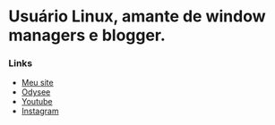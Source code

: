 # Usuário Linux, amante de window managers e blogger.
### Links

- [Meu site](https://0x736561.github.io)
- [Odysee](https://odysee.com/@0x736561:6)
- [Youtube](https://youtube.com/@tukainjpg)
- [Instagram](https://instagram.com/tukain.jpg)
